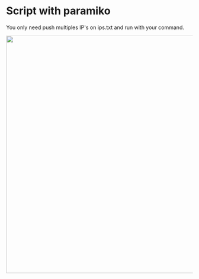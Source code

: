 # Script with paramiko
<p>You only need push multiples IP's on ips.txt and run with your command.</p>

<img src="https://user-images.githubusercontent.com/112919267/200185044-5e7d916c-4803-4ce3-981f-5d329f588e92.png" align="center" width="640px" height="auto">

